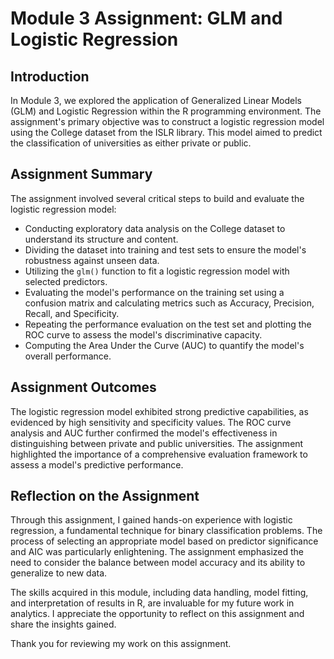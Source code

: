 # Module 3 Assignment: GLM and Logistic Regression

## Introduction

In Module 3, we explored the application of Generalized Linear Models (GLM) and Logistic Regression within the R programming environment. The assignment's primary objective was to construct a logistic regression model using the College dataset from the ISLR library. This model aimed to predict the classification of universities as either private or public.

## Assignment Summary

The assignment involved several critical steps to build and evaluate the logistic regression model:

- Conducting exploratory data analysis on the College dataset to understand its structure and content.
- Dividing the dataset into training and test sets to ensure the model's robustness against unseen data.
- Utilizing the `glm()` function to fit a logistic regression model with selected predictors.
- Evaluating the model's performance on the training set using a confusion matrix and calculating metrics such as Accuracy, Precision, Recall, and Specificity.
- Repeating the performance evaluation on the test set and plotting the ROC curve to assess the model's discriminative capacity.
- Computing the Area Under the Curve (AUC) to quantify the model's overall performance.

## Assignment Outcomes

The logistic regression model exhibited strong predictive capabilities, as evidenced by high sensitivity and specificity values. The ROC curve analysis and AUC further confirmed the model's effectiveness in distinguishing between private and public universities. The assignment highlighted the importance of a comprehensive evaluation framework to assess a model's predictive performance.

## Reflection on the Assignment

Through this assignment, I gained hands-on experience with logistic regression, a fundamental technique for binary classification problems. The process of selecting an appropriate model based on predictor significance and AIC was particularly enlightening. The assignment emphasized the need to consider the balance between model accuracy and its ability to generalize to new data.

The skills acquired in this module, including data handling, model fitting, and interpretation of results in R, are invaluable for my future work in analytics. I appreciate the opportunity to reflect on this assignment and share the insights gained.

Thank you for reviewing my work on this assignment.

